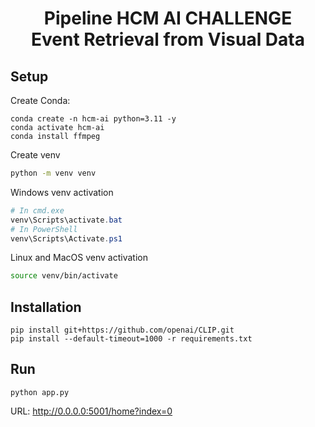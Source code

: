 <h1><center>Pipeline HCM AI CHALLENGE <br> Event Retrieval from Visual Data</center></h1>

## Setup 
Create Conda:
```
conda create -n hcm-ai python=3.11 -y
conda activate hcm-ai
conda install ffmpeg
```
Create venv
```sh
python -m venv venv
```

Windows venv activation
```powershell
# In cmd.exe
venv\Scripts\activate.bat
# In PowerShell
venv\Scripts\Activate.ps1
```

Linux and MacOS venv activation
```sh
source venv/bin/activate
```
## Installation
```
pip install git+https://github.com/openai/CLIP.git
pip install --default-timeout=1000 -r requirements.txt
```

## Run 
```
python app.py
```

URL: http://0.0.0.0:5001/home?index=0


